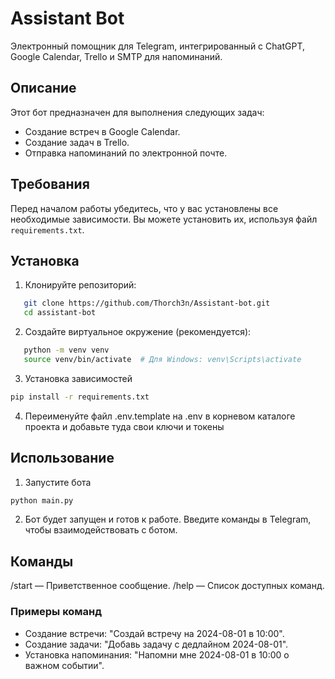 # Assistant Bot

Электронный помощник для Telegram, интегрированный с ChatGPT, Google Calendar, Trello и SMTP для напоминаний.

## Описание

Этот бот предназначен для выполнения следующих задач:
- Создание встреч в Google Calendar.
- Создание задач в Trello.
- Отправка напоминаний по электронной почте.

## Требования

Перед началом работы убедитесь, что у вас установлены все необходимые зависимости. Вы можете установить их, используя файл `requirements.txt`.

## Установка

1. Клонируйте репозиторий:

```bash
   git clone https://github.com/Thorch3n/Assistant-bot.git
   cd assistant-bot
```
2. Создайте виртуальное окружение (рекомендуется):
```bash
   python -m venv venv
   source venv/bin/activate  # Для Windows: venv\Scripts\activate
   ```
3. Установка зависимостей
```bash
pip install -r requirements.txt
```
4. Переименуйте файл .env.template на .env в корневом каталоге проекта и добавьте туда свои ключи и токены

## Использование
1. Запустите бота
```bash
python main.py
```
2. Бот будет запущен и готов к работе. Введите команды в Telegram, чтобы взаимодействовать с ботом.

## Команды
/start — Приветственное сообщение.
/help — Список доступных команд.
### Примеры команд
- Создание встречи: "Создай встречу на 2024-08-01 в 10:00".
- Создание задачи: "Добавь задачу с дедлайном 2024-08-01".
- Установка напоминания: "Напомни мне 2024-08-01 в 10:00 о важном событии".


